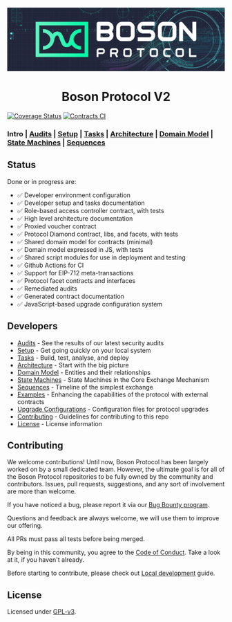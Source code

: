 [![banner](docs/images/banner.png)](https://bosonprotocol.io)

<h1 align="center">Boson Protocol V2</h1>

[![Coverage Status](https://coveralls.io/repos/github/bosonprotocol/boson-protocol-contracts/badge.svg)](https://coveralls.io/github/bosonprotocol/boson-protocol-contracts)
[![Contracts CI](https://github.com/bosonprotocol/boson-protocol-contracts/actions/workflows/ci.yaml/badge.svg)](https://github.com/bosonprotocol/boson-protocol-contracts/actions/workflows/ci.yaml)

### Intro | [Audits](docs/audits.md) | [Setup](docs/setup.md) | [Tasks](docs/tasks.md) | [Architecture](docs/architecture.md) | [Domain Model](docs/domain.md) | [State Machines](docs/state-machines.md) | [Sequences](docs/sequences.md)

## Status

Done or in progress are:

- ✅ Developer environment configuration
- ✅ Developer setup and tasks documentation
- ✅ Role-based access controller contract, with tests
- ✅ High level architecture documentation
- ✅ Proxied voucher contract
- ✅ Protocol Diamond contract, libs, and facets, with tests
- ✅ Shared domain model for contracts (minimal)
- ✅ Domain model expressed in JS, with tests
- ✅ Shared script modules for use in deployment and testing
- ✅ Github Actions for CI
- ✅ Support for EIP-712 meta-transactions
- ✅ Protocol facet contracts and interfaces
- ✅ Remediated audits
- ✅ Generated contract documentation
- ✅ JavaScript-based upgrade configuration system

## Developers

- [Audits](docs/audits.md) - See the results of our latest security audits
- [Setup](docs/setup.md) - Get going quickly on your local system
- [Tasks](docs/tasks.md) - Build, test, analyse, and deploy
- [Architecture](docs/architecture.md) - Start with the big picture
- [Domain Model](docs/domain.md) - Entities and their relationships
- [State Machines](docs/state-machines.md) - State Machines in the Core Exchange Mechanism
- [Sequences](docs/sequences.md) - Timeline of the simplest exchange
- [Examples](docs/examples.md) - Enhancing the capabilities of the protocol with external contracts
- [Upgrade Configurations](docs/upgrade-configs.md) - Configuration files for protocol upgrades
- [Contributing](#contributing) - Guidelines for contributing to this repo
- [License](#license) - License information

## Contributing

We welcome contributions! Until now, Boson Protocol has been largely worked on by a small dedicated team. However, the ultimate goal is for all of the Boson Protocol repositories to be fully owned by the community and contributors. Issues, pull requests, suggestions, and any sort of involvement are more than welcome.

If you have noticed a bug, please report it via our [Bug Bounty program](https://github.com/bosonprotocol/community/blob/main/BugBountyProgram.md).

Questions and feedback are always welcome, we will use them to improve our offering.

All PRs must pass all tests before being merged.

By being in this community, you agree to the [Code of Conduct](/docs/code-of-conduct.md). Take a look at it, if you haven't already.

Before starting to contribute, please check out [Local development](/docs/local-development.md) guide.

## License

Licensed under [GPL-v3](LICENSE).
